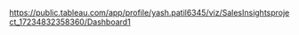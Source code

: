 https://public.tableau.com/app/profile/yash.patil6345/viz/SalesInsightsproject_17234832358360/Dashboard1
